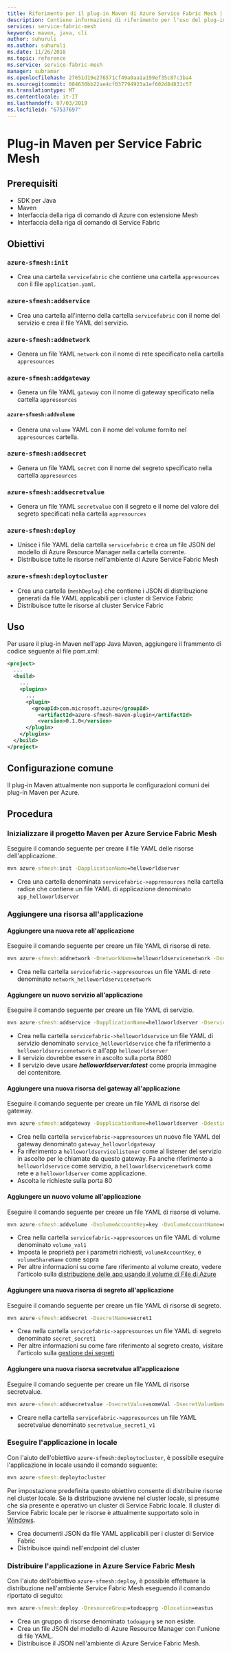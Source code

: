 ```yaml
---
title: Riferimento per il plug-in Maven di Azure Service Fabric Mesh | Microsoft Docs
description: Contiene informazioni di riferimento per l'uso del plug-in Maven per Service Fabric Mesh
services: service-fabric-mesh
keywords: maven, java, cli
author: suhuruli
ms.author: suhuruli
ms.date: 11/26/2018
ms.topic: reference
ms.service: service-fabric-mesh
manager: subramar
ms.openlocfilehash: 27651d19e276571cf49a0aa1a199ef35c87c3ba4
ms.sourcegitcommit: 084630bb22ae4cf037794923a1ef602d84831c57
ms.translationtype: MT
ms.contentlocale: it-IT
ms.lasthandoff: 07/03/2019
ms.locfileid: "67537697"
---
```

# <a name="maven-plugin-for-service-fabric-mesh"></a>Plug-in Maven per Service Fabric Mesh

## <a name="prerequisites"></a>Prerequisiti

- SDK per Java
- Maven
- Interfaccia della riga di comando di Azure con estensione Mesh
- Interfaccia della riga di comando di Service Fabric

## <a name="goals"></a>Obiettivi

### `azure-sfmesh:init`
- Crea una cartella `servicefabric` che contiene una cartella `appresources` con il file `application.yaml`. 

### `azure-sfmesh:addservice`
- Crea una cartella all'interno della cartella `servicefabric` con il nome del servizio e crea il file YAML del servizio. 

### `azure-sfmesh:addnetwork`
- Genera un file YAML `network` con il nome di rete specificato nella cartella `appresources` 

### `azure-sfmesh:addgateway`
- Genera un file YAML `gateway` con il nome di gateway specificato nella cartella `appresources` 

#### `azure-sfmesh:addvolume`
- Genera una `volume` YAML con il nome del volume fornito nel `appresources` cartella.

### `azure-sfmesh:addsecret`
- Genera un file YAML `secret` con il nome del segreto specificato nella cartella `appresources` 

### `azure-sfmesh:addsecretvalue`
- Genera un file YAML `secretvalue` con il segreto e il nome del valore del segreto specificati nella cartella `appresources` 

### `azure-sfmesh:deploy`
- Unisce i file YAML della cartella `servicefabric` e crea un file JSON del modello di Azure Resource Manager nella cartella corrente.
- Distribuisce tutte le risorse nell'ambiente di Azure Service Fabric Mesh 

### `azure-sfmesh:deploytocluster`
- Crea una cartella (`meshDeploy`) che contiene i JSON di distribuzione generati da file YAML applicabili per i cluster di Service Fabric
- Distribuisce tutte le risorse al cluster Service Fabric
 

## <a name="usage"></a>Uso

Per usare il plug-in Maven nell'app Java Maven, aggiungere il frammento di codice seguente al file pom.xml:

```XML
<project>
  ...
  <build>
    ...
    <plugins>
      ...
      <plugin>
        <groupId>com.microsoft.azure</groupId>
          <artifactId>azure-sfmesh-maven-plugin</artifactId>
          <version>0.1.0</version>
      </plugin>
    </plugins>
  </build>
</project>
```

## <a name="common-configuration"></a>Configurazione comune

Il plug-in Maven attualmente non supporta le configurazioni comuni dei plug-in Maven per Azure.

## <a name="how-to"></a>Procedura

### <a name="initialize-maven-project-for-azure-service-fabric-mesh"></a>Inizializzare il progetto Maven per Azure Service Fabric Mesh
Eseguire il comando seguente per creare il file YAML delle risorse dell'applicazione.

```cmd
mvn azure-sfmesh:init -DapplicationName=helloworldserver
```

- Crea una cartella denominata `servicefabric->appresources` nella cartella radice che contiene un file YAML di applicazione denominato `app_helloworldserver`

### <a name="add-resource-to-your-application"></a>Aggiungere una risorsa all'applicazione

#### <a name="add-a-new-network-to-your-application"></a>Aggiungere una nuova rete all'applicazione
Eseguire il comando seguente per creare un file YAML di risorse di rete. 

```cmd
mvn azure-sfmesh:addnetwork -DnetworkName=helloworldservicenetwork -DnetworkAddressPrefix=10.0.0.0/22
```

- Crea nella cartella `servicefabric->appresources` un file YAML di rete denominato `network_helloworldservicenetwork`

#### <a name="add-a-new-service-to-your-application"></a>Aggiungere un nuovo servizio all'applicazione
Eseguire il comando seguente per creare un file YAML di servizio. 

```cmd
mvn azure-sfmesh:addservice -DapplicationName=helloworldserver -DserviceName=helloworldservice -DimageName=helloworldserver:latest -DlistenerPort=8080 -DnetworkRef=helloworldservicenetwork
```

- Crea nella cartella `servicefabric->helloworldservice` un file YAML di servizio denominato `service_helloworldservice` che fa riferimento a `helloworldservicenetwork` e all'app `helloworldserver`
- Il servizio dovrebbe essere in ascolto sulla porta 8080
- Il servizio deve usare ***helloworldserver:latest*** come propria immagine del contenitore.

#### <a name="add-a-new-gateway-resource-to-your-application"></a>Aggiungere una nuova risorsa del gateway all'applicazione
Eseguire il comando seguente per creare un file YAML di risorse del gateway. 

```cmd
mvn azure-sfmesh:addgateway -DapplicationName=helloworldserver -DdestinationNetwork=helloworldservicenetwork -DgatewayName=helloworldgateway -DlistenerName=helloworldserviceListener -DserviceName=helloworldservice -DsourceNetwork=open -DtcpPort=80
```

- Crea nella cartella `servicefabric->appresources` un nuovo file YAML del gateway denominato `gateway_helloworldgateway`
- Fa riferimento a `helloworldservicelistener` come al listener del servizio in ascolto per le chiamate da questo gateway. Fa anche riferimento a `helloworldservice` come servizio, a `helloworldservicenetwork` come rete e a `helloworldserver` come applicazione. 
- Ascolta le richieste sulla porta 80

#### <a name="add-a-new-volume-to-your-application"></a>Aggiungere un nuovo volume all'applicazione
Eseguire il comando seguente per creare un file YAML di risorse di volume. 

```cmd
mvn azure-sfmesh:addvolume -DvolumeAccountKey=key -DvolumeAccountName=name -DvolumeName=vol1 -DvolumeShareName=share
```

- Crea nella cartella `servicefabric->appresources` un file YAML di volume denominato `volume_vol1`
- Imposta le proprietà per i parametri richiesti, `volumeAccountKey`, e `volumeShareName` come sopra
- Per altre informazioni su come fare riferimento al volume creato, vedere l'articolo sulla [distribuzione delle app usando il volume di File di Azure](service-fabric-mesh-howto-deploy-app-azurefiles-volume.md)

#### <a name="add-a-new-secret-resource-to-your-application"></a>Aggiungere una nuova risorsa di segreto all'applicazione
Eseguire il comando seguente per creare un file YAML di risorse di segreto. 

```cmd
mvn azure-sfmesh:addsecret -DsecretName=secret1
```

- Crea nella cartella `servicefabric->appresources` un file YAML di segreto denominato `secret_secret1`
- Per altre informazioni su come fare riferimento al segreto creato, visitare l'articolo sulla [gestione dei segreti](service-fabric-mesh-howto-manage-secrets.md)

#### <a name="add-a-new-secretvalue-resource-to-your-application"></a>Aggiungere una nuova risorsa secretvalue all'applicazione
Eseguire il comando seguente per creare un file YAML di risorse secretvalue. 

```cmd
mvn azure-sfmesh:addsecretvalue -DsecretValue=someVal -DsecretValueName=secret1/v1
```

- Creare nella cartella `servicefabric->appresources` un file YAML secretvalue denominato `secretvalue_secret1_v1`

### <a name="run-the-application-locally"></a>Eseguire l'applicazione in locale

Con l'aiuto dell'obiettivo `azure-sfmesh:deploytocluster`, è possibile eseguire l'applicazione in locale usando il comando seguente:

```cmd
mvn azure-sfmesh:deploytocluster
```

Per impostazione predefinita questo obiettivo consente di distribuire risorse nel cluster locale. Se la distribuzione avviene nel cluster locale, si presume che sia presente e operativo un cluster di Service Fabric locale. Il cluster di Service Fabric locale per le risorse è attualmente supportato solo in [Windows](service-fabric-mesh-howto-setup-developer-environment-sdk.md).

- Crea documenti JSON da file YAML applicabili per i cluster di Service Fabric
- Distribuisce quindi nell'endpoint del cluster

### <a name="deploy-application-to-azure-service-fabric-mesh"></a>Distribuire l'applicazione in Azure Service Fabric Mesh

Con l'aiuto dell'obiettivo `azure-sfmesh:deploy`, è possibile effettuare la distribuzione nell'ambiente Service Fabric Mesh eseguendo il comando riportato di seguito:

```cmd
mvn azure-sfmesh:deploy -DresourceGroup=todoapprg -Dlocation=eastus
```

- Crea un gruppo di risorse denominato `todoapprg` se non esiste.
- Crea un file JSON del modello di Azure Resource Manager con l'unione di file YAML. 
- Distribuisce il JSON nell'ambiente di Azure Service Fabric Mesh.
